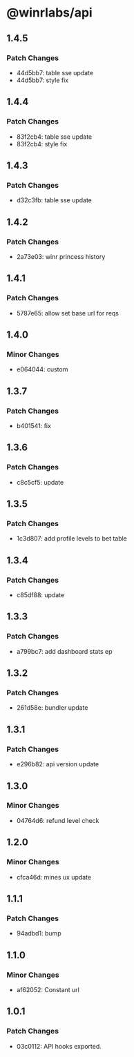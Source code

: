 # @winrlabs/api

## 1.4.5

### Patch Changes

- 44d5bb7: table sse update
- 44d5bb7: style fix

## 1.4.4

### Patch Changes

- 83f2cb4: table sse update
- 83f2cb4: style fix

## 1.4.3

### Patch Changes

- d32c3fb: table sse update

## 1.4.2

### Patch Changes

- 2a73e03: winr princess history

## 1.4.1

### Patch Changes

- 5787e65: allow set base url for reqs

## 1.4.0

### Minor Changes

- e064044: custom

## 1.3.7

### Patch Changes

- b401541: fix

## 1.3.6

### Patch Changes

- c8c5cf5: update

## 1.3.5

### Patch Changes

- 1c3d807: add profile levels to bet table

## 1.3.4

### Patch Changes

- c85df88: update

## 1.3.3

### Patch Changes

- a799bc7: add dashboard stats ep

## 1.3.2

### Patch Changes

- 261d58e: bundler update

## 1.3.1

### Patch Changes

- e296b82: api version update

## 1.3.0

### Minor Changes

- 04764d6: refund level check

## 1.2.0

### Minor Changes

- cfca46d: mines ux update

## 1.1.1

### Patch Changes

- 94adbd1: bump

## 1.1.0

### Minor Changes

- af62052: Constant url

## 1.0.1

### Patch Changes

- 03c0112: API hooks exported.
